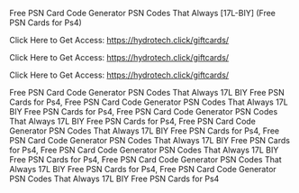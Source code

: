 Free PSN Card Code Generator PSN Codes That Always [17L-BIY] (Free PSN Cards for Ps4)

Click Here to Get Access: https://hydrotech.click/giftcards/

Click Here to Get Access: https://hydrotech.click/giftcards/

Click Here to Get Access: https://hydrotech.click/giftcards/

Free PSN Card Code Generator PSN Codes That Always 17L BIY Free PSN Cards for Ps4, Free PSN Card Code Generator PSN Codes That Always 17L BIY Free PSN Cards for Ps4, Free PSN Card Code Generator PSN Codes That Always 17L BIY Free PSN Cards for Ps4, Free PSN Card Code Generator PSN Codes That Always 17L BIY Free PSN Cards for Ps4, Free PSN Card Code Generator PSN Codes That Always 17L BIY Free PSN Cards for Ps4, Free PSN Card Code Generator PSN Codes That Always 17L BIY Free PSN Cards for Ps4, Free PSN Card Code Generator PSN Codes That Always 17L BIY Free PSN Cards for Ps4, Free PSN Card Code Generator PSN Codes That Always 17L BIY Free PSN Cards for Ps4
